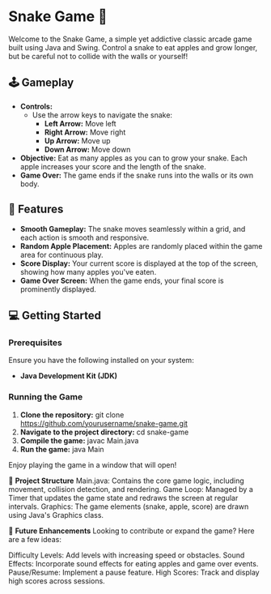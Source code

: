 # Snake Game 🐍

Welcome to the Snake Game, a simple yet addictive classic arcade game built using Java and Swing. Control a snake to eat apples and grow longer, but be careful not to collide with the walls or yourself!

## 🕹️ Gameplay

- **Controls:**
  - Use the arrow keys to navigate the snake:
    - **Left Arrow:** Move left
    - **Right Arrow:** Move right
    - **Up Arrow:** Move up
    - **Down Arrow:** Move down
- **Objective:** Eat as many apples as you can to grow your snake. Each apple increases your score and the length of the snake.
- **Game Over:** The game ends if the snake runs into the walls or its own body.

## 🎨 Features

- **Smooth Gameplay:** The snake moves seamlessly within a grid, and each action is smooth and responsive.
- **Random Apple Placement:** Apples are randomly placed within the game area for continuous play.
- **Score Display:** Your current score is displayed at the top of the screen, showing how many apples you've eaten.
- **Game Over Screen:** When the game ends, your final score is prominently displayed.

## 💻 Getting Started

### Prerequisites

Ensure you have the following installed on your system:

- **Java Development Kit (JDK)**

### Running the Game

1. **Clone the repository:**
   git clone https://github.com/yourusername/snake-game.git
2. **Navigate to the project directory:**
cd snake-game
3. **Compile the game:**
javac Main.java
4. **Run the game:**
java Main

Enjoy playing the game in a window that will open!

📁 **Project Structure**
Main.java: Contains the core game logic, including movement, collision detection, and rendering.
Game Loop: Managed by a Timer that updates the game state and redraws the screen at regular intervals.
Graphics: The game elements (snake, apple, score) are drawn using Java's Graphics class.

🚀 **Future Enhancements**
Looking to contribute or expand the game? Here are a few ideas:

Difficulty Levels: Add levels with increasing speed or obstacles.
Sound Effects: Incorporate sound effects for eating apples and game over events.
Pause/Resume: Implement a pause feature.
High Scores: Track and display high scores across sessions.
